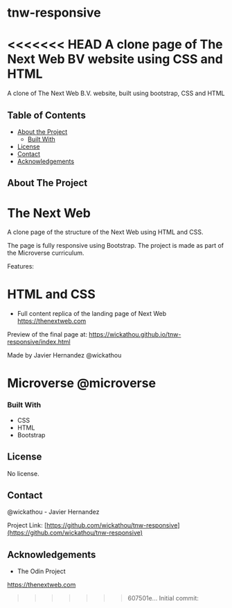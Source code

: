 # tnw-responsive
<<<<<<< HEAD
A clone page of The Next Web BV website using CSS and HTML
=======
A clone of The Next Web B.V. website, built using bootstrap, CSS and HTML


<!-- TABLE OF CONTENTS -->
## Table of Contents

* [About the Project](#about-the-project)
  * [Built With](#built-with)
* [License](#license)
* [Contact](#contact)
* [Acknowledgements](#acknowledgements)



<!-- ABOUT THE PROJECT -->
## About The Project
# The Next Web
A clone page of the structure of the Next Web using HTML and CSS.

The page is fully responsive using Bootstrap. The project is made as part of the Microverse curriculum.

Features:

# HTML and CSS
- Full content replica of the landing page of Next Web https://thenextweb.com

Preview of the final page at:
https://wickathou.github.io/tnw-responsive/index.html

Made by Javier Hernandez @wickathou
# Microverse @microverse

### Built With

* CSS
* HTML
* Bootstrap


<!-- LICENSE -->
## License

No license.

<!-- CONTACT -->
## Contact

@wickathou - Javier Hernandez

Project Link: [https://github.com/wickathou/tnw-responsive](https://github.com/wickathou/tnw-responsive)



<!-- ACKNOWLEDGEMENTS -->
## Acknowledgements

- The Odin Project


<!-- MARKDOWN LINKS & IMAGES -->

https://thenextweb.com
>>>>>>> 607501e... Initial commit:
